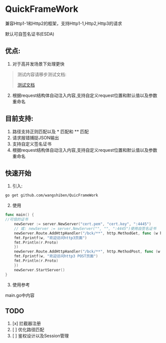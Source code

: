 # QuickFrameWork

兼容Http1-1和Http2的框架，支持Http1-1,Http2,Http3的请求

默认可自签名证书(ESDA)

## 优点:
1. 对于高并发场景下处理更快
> 测试内容请移步测试文档:
> 
> [测试文档](test.md)

2. 根据request结构体自动注入内容,支持自定义request位置和默认值以及参数重命名

## 目前支持:

1. 路径支持正则匹配以及 * 匹配和 ** 匹配
2. 请求报错捕捉JSON输出
3. 支持自定义签名证书
4. 根据request结构体自动注入内容,支持自定义request位置和默认值以及参数重命名
## 快速开始

1. 引入:

```bash
go get github.com/wangshiben/QuicFrameWork
```

2. 使用

```go
func main() {
//可信的证书      
    newServer := server.NewServer("cert.pem", "cert.key", ":4445")
    // 或: newServer := server.NewServer("", "", ":4445")使用自签名证书
    newServer.Route.AddHttpHandler("/bck/**", http.MethodGet, func (w http.ResponseWriter, r *http.Request) {
    fmt.Fprintf(w, "欢迎访问http3页面")
    fmt.Println(r.Proto)
    })
    newServer.Route.AddHttpHandler("/bck/**", http.MethodPost, func (w http.ResponseWriter, r *http.Request) {
    fmt.Fprintf(w, "欢迎访问http3 POST页面")
    fmt.Println(r.Proto)
    })
    newServer.StartServer()
}
```

3. 使用参考

main.go中内容

## TODO

1. [x] 拦截器注册
2. [ ] 优化路径匹配
3. [ ] 鉴权设计以及Session管理
